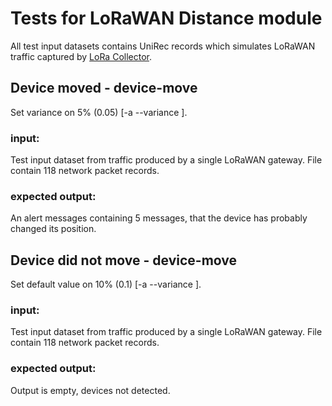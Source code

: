 # Tests for LoRaWAN Distance module
All test input datasets contains UniRec records which simulates LoRaWAN traffic captured by [LoRa Collector](https://github.com/CESNET/NEMEA-SIoT/tree/master/lora-collector).

##  Device moved - device-move

Set variance on 5% (0.05) [-a --variance <double>].

### input:
Test input dataset from traffic produced by a single LoRaWAN gateway. File contain 118 network packet records.

### expected output:
An alert messages containing 5 messages, that the device has probably changed its position.

## Device did not move - device-move

Set default value on 10% (0.1) [-a --variance <double>].

### input:
Test input dataset from traffic produced by a single LoRaWAN gateway. File contain 118 network packet records.

### expected output:
Output is empty, devices not detected.
